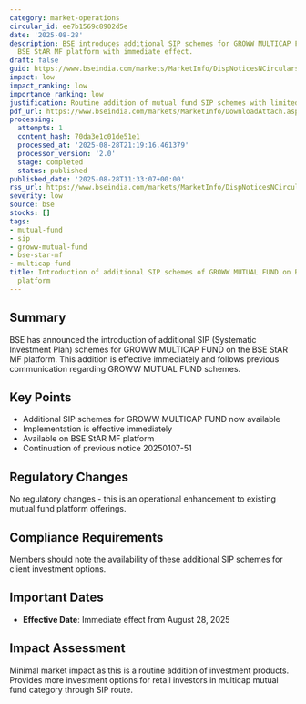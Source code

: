 ```yaml
---
category: market-operations
circular_id: ee7b1569c8902d5e
date: '2025-08-28'
description: BSE introduces additional SIP schemes for GROWW MULTICAP FUND on the
  BSE StAR MF platform with immediate effect.
draft: false
guid: https://www.bseindia.com/markets/MarketInfo/DispNoticesNCirculars.aspx?Noticeid={60289460-1259-4D17-BA59-DD60D610064F}&noticeno=20250828-22&dt=08/28/2025&icount=22&totcount=59&flag=0
impact: low
impact_ranking: low
importance_ranking: low
justification: Routine addition of mutual fund SIP schemes with limited market impact
pdf_url: https://www.bseindia.com/markets/MarketInfo/DownloadAttach.aspx?id=20250828-22&attachedId=
processing:
  attempts: 1
  content_hash: 70da3e1c01de51e1
  processed_at: '2025-08-28T21:19:16.461379'
  processor_version: '2.0'
  stage: completed
  status: published
published_date: '2025-08-28T11:33:07+00:00'
rss_url: https://www.bseindia.com/markets/MarketInfo/DispNoticesNCirculars.aspx?Noticeid={60289460-1259-4D17-BA59-DD60D610064F}&noticeno=20250828-22&dt=08/28/2025&icount=22&totcount=59&flag=0
severity: low
source: bse
stocks: []
tags:
- mutual-fund
- sip
- groww-mutual-fund
- bse-star-mf
- multicap-fund
title: Introduction of additional SIP schemes of GROWW MUTUAL FUND on BSE StAR MF
  platform
---
```


## Summary

BSE has announced the introduction of additional SIP (Systematic Investment Plan) schemes for GROWW MULTICAP FUND on the BSE StAR MF platform. This addition is effective immediately and follows previous communication regarding GROWW MUTUAL FUND schemes.

## Key Points

- Additional SIP schemes for GROWW MULTICAP FUND now available
- Implementation is effective immediately
- Available on BSE StAR MF platform
- Continuation of previous notice 20250107-51

## Regulatory Changes

No regulatory changes - this is an operational enhancement to existing mutual fund platform offerings.

## Compliance Requirements

Members should note the availability of these additional SIP schemes for client investment options.

## Important Dates

- **Effective Date**: Immediate effect from August 28, 2025

## Impact Assessment

Minimal market impact as this is a routine addition of investment products. Provides more investment options for retail investors in multicap mutual fund category through SIP route.